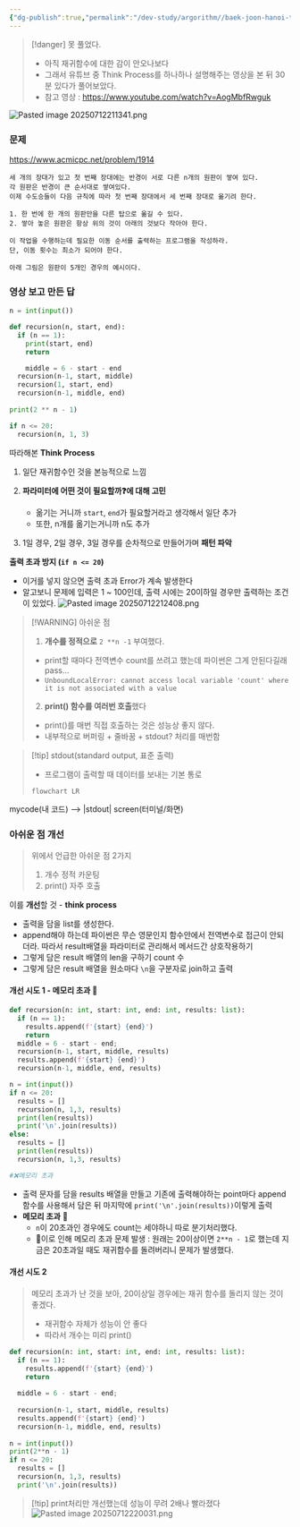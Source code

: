 ```yaml
---
{"dg-publish":true,"permalink":"/dev-study/argorithm//baek-joon-hanoi-top/","noteIcon":"","created":"2025-07-12T21:11:03.021+09:00","updated":"2025-07-13T20:47:12.536+09:00"}
---
```





>[!danger] 못 풀었다. 
>- 아직 재귀함수에 대한 감이 안오나보다
>- 그래서 유튜브 중 Think Process를 하나하나 설명해주는 영상을 본 뒤 30분 있다가 풀어보았다.
>- 참고 영상 : https://www.youtube.com/watch?v=AogMbfRwguk


![Pasted image 20250712211341.png](/img/user/supporter/image/Pasted%20image%2020250712211341.png)

### 문제 
https://www.acmicpc.net/problem/1914
```plain text
세 개의 장대가 있고 첫 번째 장대에는 반경이 서로 다른 n개의 원판이 쌓여 있다. 
각 원판은 반경이 큰 순서대로 쌓여있다. 
이제 수도승들이 다음 규칙에 따라 첫 번째 장대에서 세 번째 장대로 옮기려 한다.

1. 한 번에 한 개의 원판만을 다른 탑으로 옮길 수 있다.
2. 쌓아 놓은 원판은 항상 위의 것이 아래의 것보다 작아야 한다.

이 작업을 수행하는데 필요한 이동 순서를 출력하는 프로그램을 작성하라. 
단, 이동 횟수는 최소가 되어야 한다.

아래 그림은 원판이 5개인 경우의 예시이다.
```



### 영상 보고 만든 답 

```python
n = int(input())

def recursion(n, start, end):
  if (n == 1):
    print(start, end)
    return

	middle = 6 - start - end
  recursion(n-1, start, middle)
  recursion(1, start, end)
  recursion(n-1, middle, end)
  
print(2 ** n - 1)  

if n <= 20:
  recursion(n, 1, 3)
```

따라해본 **Think Process** 
1. 일단 재귀함수인 것을 본능적으로 느낌 
2. **파라미터에 어떤 것이 필요할까❓에 대해 고민** 
	- 옮기는 거니까 `start`, `end`가 필요할거라고 생각해서 일단 추가 
	- 또한, n개를 옮기는거니까 n도 추가 
	  
3. 1일 경우, 2일 경우, 3일 경우를 순차적으로 만들어가며 **패턴 파악** 


**출력 초과 방지 (`if n <= 20`)**
- 이거를 넣지 않으면 출력 초과 Error가 계속 발생한다 
- 알고보니 문제에 입력은 1 ~ 100인데, 출력 시에는 20이하일 경우만 출력하는 조건이 있었다.
![Pasted image 20250712212408.png](/img/user/supporter/image/Pasted%20image%2020250712212408.png)


> [!WARNING] 아쉬운 점 
> 1. **개수를 정적으로** `2 **n -1` 부여했다. 
> 	- print할 때마다 전역변수 count를 쓰려고 했는데 파이썬은 그게 안된다길래 pass...
> 	- `UnboundLocalError: cannot access local variable 'count' where it is not associated with a value`
> 	  
> 2. **print() 함수를 여러번 호출**했다
> 	- print()를 매번 직접 호출하는 것은 성능상 좋지 않다.
> 	- 내부적으로 버퍼링 + 줄바꿈 + stdout? 처리를 매번함 

>[!tip] stdout(standard output, 표준 출력) 
>- 프로그램이 출력할 때 데이터를 보내는 기본 통로 
> ```mermaid
> flowchart LR
mycode(내 코드) --> |stdout| screen(터미널/화면)

### 아쉬운 점 개선 

> 위에서 언급한 아쉬운 점 2가지 
> 1. 개수 정적 카운팅
> 2. print() 자주 호출 

이를 **개선**할 것 - **think process** 
- 출력을 담을 list를 생성한다.
- append해야 하는데 파이썬은 무슨 영문인지 함수안에서 전역변수로 접근이 안되더라. 따라서 result배열을 파라미터로 관리해서 메서드간 상호작용하기 
- 그렇게 담은 result 배열의 len을 구하기 count 수 
- 그렇게 담은 result 배열을 원소마다 `\n`을 구분자로 join하고 출력 

#### 개선 시도 1 - 메모리 초과 💢
```python
def recursion(n: int, start: int, end: int, results: list):
  if (n == 1):
    results.append(f'{start} {end}')
    return
  middle = 6 - start - end;
  recursion(n-1, start, middle, results)
  results.append(f'{start} {end}')
  recursion(n-1, middle, end, results)

n = int(input())
if n <= 20:
  results = []
  recursion(n, 1,3, results)
  print(len(results))
  print('\n'.join(results))
else:  
  results = []
  print(len(results))
  recursion(n, 1,3, results)

#❌메모리 초과 
```
- 출력 문자를 담을 results 배열을 만들고 기존에 출력해야하는 point마다 append함수를 사용해서 담은 뒤 마지막에 `print('\n'.join(results))`이렇게 출력 
- **메모리 초과** 💢
	- `n`이 20초과인 경우에도 count는 세야하니 따로 분기처리했다.
	- 💢이로 인해 메모리 초과 문제 발생 : 원래는 20이상이면 `2**n - 1`로 했는데 지금은 20초과일 때도 재귀함수를 돌려버리니 문제가 발생했다.

#### 개선 시도 2 
> 메모리 초과가 난 것을 보아, 20이상일 경우에는 재귀 함수를 돌리지 않는 것이 좋겠다.
> - 재귀함수 자체가 성능이 안 좋다
> - 따라서 개수는 미리 print()

```python
def recursion(n: int, start: int, end: int, results: list):
  if (n == 1):
    results.append(f'{start} {end}')
    return
    
  middle = 6 - start - end;
  
  recursion(n-1, start, middle, results)
  results.append(f'{start} {end}')
  recursion(n-1, middle, end, results)
  
n = int(input())
print(2**n - 1)
if n <= 20:
  results = []
  recursion(n, 1,3, results)
  print('\n'.join(results))
```

>[!tip] print처리만 개선했는데 성능이 무려 2배나 빨라졌다
![Pasted image 20250712220031.png](/img/user/supporter/image/Pasted%20image%2020250712220031.png)


